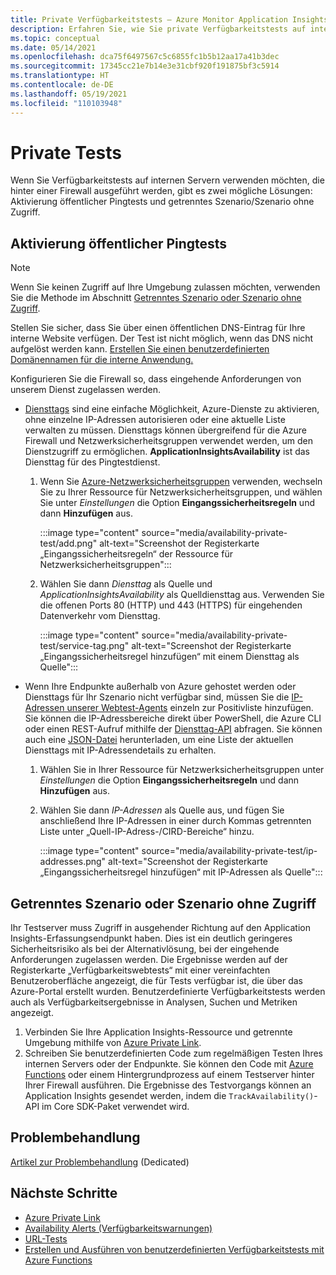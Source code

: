 ```yaml
---
title: Private Verfügbarkeitstests – Azure Monitor Application Insights
description: Erfahren Sie, wie Sie private Verfügbarkeitstests auf internen Servern verwenden, die hinter einer Firewall ausgeführt werden.
ms.topic: conceptual
ms.date: 05/14/2021
ms.openlocfilehash: dca75f6497567c5c6855fc1b5b12aa17a41b3dec
ms.sourcegitcommit: 17345cc21e7b14e3e31cbf920f191875bf3c5914
ms.translationtype: HT
ms.contentlocale: de-DE
ms.lasthandoff: 05/19/2021
ms.locfileid: "110103948"
---
```

# <a name="private-testing"></a>Private Tests

Wenn Sie Verfügbarkeitstests auf internen Servern verwenden möchten, die hinter einer Firewall ausgeführt werden, gibt es zwei mögliche Lösungen: Aktivierung öffentlicher Pingtests und getrenntes Szenario/Szenario ohne Zugriff.

## <a name="public-ping-test-enablement"></a>Aktivierung öffentlicher Pingtests

> [!NOTE]
> Wenn Sie keinen Zugriff auf Ihre Umgebung zulassen möchten, verwenden Sie die Methode im Abschnitt [Getrenntes Szenario oder Szenario ohne Zugriff](#disconnected-or-no-ingress-scenarios).

 Stellen Sie sicher, dass Sie über einen öffentlichen DNS-Eintrag für Ihre interne Website verfügen. Der Test ist nicht möglich, wenn das DNS nicht aufgelöst werden kann. [Erstellen Sie einen benutzerdefinierten Domänennamen für die interne Anwendung.](../../cloud-services/cloud-services-custom-domain-name-portal.md#add-an-a-record-for-your-custom-domain)

Konfigurieren Sie die Firewall so, dass eingehende Anforderungen von unserem Dienst zugelassen werden.

- [Diensttags](../../virtual-network/service-tags-overview.md) sind eine einfache Möglichkeit, Azure-Dienste zu aktivieren, ohne einzelne IP-Adressen autorisieren oder eine aktuelle Liste verwalten zu müssen. Diensttags können übergreifend für die Azure Firewall und Netzwerksicherheitsgruppen verwendet werden, um den Dienstzugriff zu ermöglichen. **ApplicationInsightsAvailability** ist das Diensttag für des Pingtestdienst.
    1. Wenn Sie [Azure-Netzwerksicherheitsgruppen](../../virtual-network/network-security-groups-overview.md) verwenden, wechseln Sie zu Ihrer Ressource für Netzwerksicherheitsgruppen, und wählen Sie unter *Einstellungen* die Option **Eingangssicherheitsregeln** und dann **Hinzufügen** aus.

         :::image type="content" source="media/availability-private-test/add.png" alt-text="Screenshot der Registerkarte „Eingangssicherheitsregeln“ der Ressource für Netzwerksicherheitsgruppen":::

    1. Wählen Sie dann *Diensttag* als Quelle und *ApplicationInsightsAvailability* als Quelldiensttag aus. Verwenden Sie die offenen Ports 80 (HTTP) und 443 (HTTPS) für eingehenden Datenverkehr vom Diensttag.

        :::image type="content" source="media/availability-private-test/service-tag.png" alt-text="Screenshot der Registerkarte „Eingangssicherheitsregel hinzufügen“ mit einem Diensttag als Quelle":::

- Wenn Ihre Endpunkte außerhalb von Azure gehostet werden oder Diensttags für Ihr Szenario nicht verfügbar sind, müssen Sie die [IP-Adressen unserer Webtest-Agents](ip-addresses.md) einzeln zur Positivliste hinzufügen. Sie können die IP-Adressbereiche direkt über PowerShell, die Azure CLI oder einen REST-Aufruf mithilfe der [Diensttag-API](../../virtual-network/service-tags-overview.md#use-the-service-tag-discovery-api-public-preview) abfragen. Sie können auch eine [JSON-Datei](../../virtual-network/service-tags-overview.md#discover-service-tags-by-using-downloadable-json-files) herunterladen, um eine Liste der aktuellen Diensttags mit IP-Adressendetails zu erhalten.
    1. Wählen Sie in Ihrer Ressource für Netzwerksicherheitsgruppen unter *Einstellungen* die Option **Eingangssicherheitsregeln** und dann **Hinzufügen** aus.
    1. Wählen Sie dann *IP-Adressen* als Quelle aus, und fügen Sie anschließend Ihre IP-Adressen in einer durch Kommas getrennten Liste unter „Quell-IP-Adress-/CIRD-Bereiche“ hinzu.

         :::image type="content" source="media/availability-private-test/ip-addresses.png" alt-text="Screenshot der Registerkarte „Eingangssicherheitsregel hinzufügen“ mit IP-Adressen als Quelle":::

## <a name="disconnected-or-no-ingress-scenarios"></a>Getrenntes Szenario oder Szenario ohne Zugriff

Ihr Testserver muss Zugriff in ausgehender Richtung auf den Application Insights-Erfassungsendpunkt haben. Dies ist ein deutlich geringeres Sicherheitsrisiko als bei der Alternativlösung, bei der eingehende Anforderungen zugelassen werden. Die Ergebnisse werden auf der Registerkarte „Verfügbarkeitswebtests“ mit einer vereinfachten Benutzeroberfläche angezeigt, die für Tests verfügbar ist, die über das Azure-Portal erstellt wurden. Benutzerdefinierte Verfügbarkeitstests werden auch als Verfügbarkeitsergebnisse in Analysen, Suchen und Metriken angezeigt.

1. Verbinden Sie Ihre Application Insights-Ressource und getrennte Umgebung mithilfe von [Azure Private Link](../logs/private-link-security.md).
1. Schreiben Sie benutzerdefinierten Code zum regelmäßigen Testen Ihres internen Servers oder der Endpunkte. Sie können den Code mit [Azure Functions](availability-azure-functions.md) oder einem Hintergrundprozess auf einem Testserver hinter Ihrer Firewall ausführen. Die Ergebnisse des Testvorgangs können an Application Insights gesendet werden, indem die `TrackAvailability()`-API im Core SDK-Paket verwendet wird.

## <a name="troubleshooting"></a>Problembehandlung

[Artikel zur Problembehandlung](troubleshoot-availability.md) (Dedicated)

## <a name="next-steps"></a>Nächste Schritte

* [Azure Private Link](../logs/private-link-security.md)
* [Availability Alerts (Verfügbarkeitswarnungen)](availability-alerts.md)
* [URL-Tests](monitor-web-app-availability.md)
* [Erstellen und Ausführen von benutzerdefinierten Verfügbarkeitstests mit Azure Functions](availability-azure-functions.md)